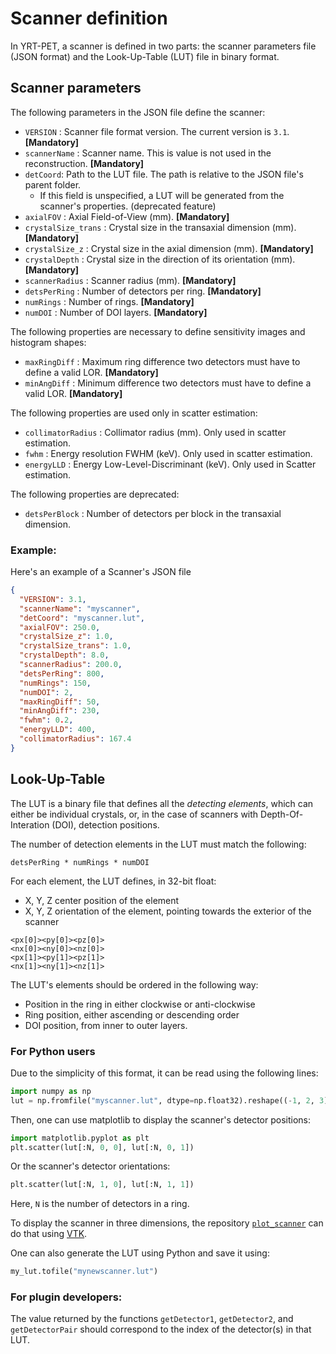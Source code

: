 # Scanner definition

In YRT-PET, a scanner is defined in two parts:
the scanner parameters file (JSON format) and the Look-Up-Table (LUT) file in binary format.

## Scanner parameters

The following parameters in the JSON file define the scanner:
- `VERSION` : Scanner file format version. The current version is `3.1`.  **\[Mandatory\]**
- `scannerName` : Scanner name. This is value is not used in the reconstruction.  **\[Mandatory\]**
- `detCoord`: Path to the LUT file. The path is relative to the JSON file's parent folder.
  - If this field is unspecified, a LUT will be generated from the scanner's properties.
  (deprecated feature)
- `axialFOV` : Axial Field-of-View (mm).  **\[Mandatory\]**
- `crystalSize_trans` : Crystal size in the transaxial dimension (mm).  **\[Mandatory\]**
- `crystalSize_z` : Crystal size in the axial dimension (mm).  **\[Mandatory\]**
- `crystalDepth` : Crystal size in the direction of its orientation (mm).  **\[Mandatory\]**
- `scannerRadius` : Scanner radius (mm).  **\[Mandatory\]**
- `detsPerRing` : Number of detectors per ring.  **\[Mandatory\]**
- `numRings` : Number of rings.  **\[Mandatory\]**
- `numDOI` : Number of DOI layers. **\[Mandatory\]**

The following properties are necessary to define sensitivity images and histogram shapes:
- `maxRingDiff` : Maximum ring difference two detectors must have to define a valid LOR.  **\[Mandatory\]**
- `minAngDiff` : Minimum difference two detectors must have to define a valid LOR.  **\[Mandatory\]**

The following properties are used only in scatter estimation:
- `collimatorRadius` : Collimator radius (mm). Only used in scatter estimation.
- `fwhm` : Energy resolution FWHM (keV). Only used in scatter estimation.
- `energyLLD` : Energy Low-Level-Discriminant (keV). Only used in Scatter estimation.

The following properties are deprecated:
- `detsPerBlock` : Number of detectors per block in the transaxial dimension.

### Example:

Here's an example of a Scanner's JSON file
```json
{
  "VERSION": 3.1,
  "scannerName": "myscanner",
  "detCoord": "myscanner.lut",
  "axialFOV": 250.0,
  "crystalSize_z": 1.0,
  "crystalSize_trans": 1.0,
  "crystalDepth": 8.0,
  "scannerRadius": 200.0,
  "detsPerRing": 800,
  "numRings": 150,
  "numDOI": 2,
  "maxRingDiff": 50,
  "minAngDiff": 230,
  "fwhm": 0.2,
  "energyLLD": 400,
  "collimatorRadius": 167.4
}
```
## Look-Up-Table
The LUT is a binary file that defines all the *detecting elements*, which can either be
individual crystals, or, in the case of scanners with Depth-Of-Interation (DOI),
detection positions.

The number of detection elements in the LUT must match the following:
```
detsPerRing * numRings * numDOI
```

For each element, the LUT defines, in 32-bit float:
- X, Y, Z center position of the element
- X, Y, Z orientation of the element, pointing towards the exterior of the scanner

```
<px[0]><py[0]><pz[0]>
<nx[0]><ny[0]><nz[0]>
<px[1]><py[1]><pz[1]>
<nx[1]><ny[1]><nz[1]>
```

The LUT's elements should be ordered in the following way:
- Position in the ring in either clockwise or anti-clockwise
- Ring position, either ascending or descending order
- DOI position, from inner to outer layers.

### For Python users

Due to the simplicity of this format, it can be read using the following lines:
```python
import numpy as np
lut = np.fromfile("myscanner.lut", dtype=np.float32).reshape((-1, 2, 3))
```
Then, one can use matplotlib to display the scanner's detector positions:
```python
import matplotlib.pyplot as plt
plt.scatter(lut[:N, 0, 0], lut[:N, 0, 1])
```
Or the scanner's detector orientations:
```python
plt.scatter(lut[:N, 1, 0], lut[:N, 1, 1])
```
Here, `N` is the number of detectors in a ring.

To display the scanner in three dimensions, the repository
[`plot_scanner`](https://github.com/yassirnajmaoui/plot_scanner)
can do that using [VTK](https://vtk.org/).

One can also generate the LUT using Python and save it using:
```python
my_lut.tofile("mynewscanner.lut")
```

### For plugin developers:
The value returned by the functions `getDetector1`, `getDetector2`, and `getDetectorPair` should correspond to
the index of the detector(s) in that LUT.
